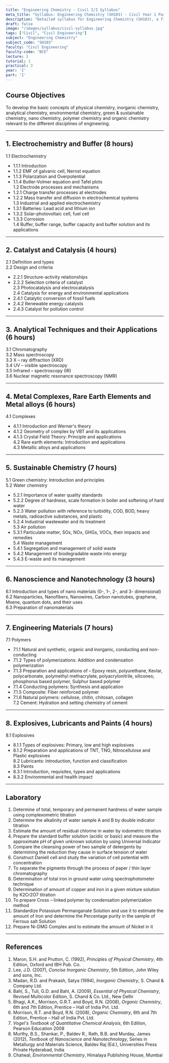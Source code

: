 ```yaml
---
title: "Engineering Chemistry - Civil I/I Syllabus"
meta_title: "Syllabus: Engineering Chemistry (SH103) - Civil Year 1 Part 1 | IOE Notes"
description: "Detailed syllabus for Engineering Chemistry (SH103), a first year, first part subject in the IOE Civil Engineering program."
draft: false
image: "/images/syllabus/civil-syllabus.jpg"
tags: ["Civil", "Civil Engineering"]
subject: "Engineering Chemistry"
subject_code: "SH103"
faculty: "Civil Engineering"
faculty-code: "BCE"
lecture: 3
tutorial: 1
practical: 3
year: 'I'
part: 'I'
---
```


## Course Objectives

To develop the basic concepts of physical chemistry, inorganic chemistry, analytical chemistry, environmental chemistry, green & sustainable chemistry, nano chemistry, polymer chemistry and organic chemistry relevant to the different disciplines of engineering.

---

## 1. Electrochemistry and Buffer (8 hours)

1.1 Electrochemistry  
  - 1.1.1 Introduction  
  - 1.1.2 EMF of galvanic cell, Nernst equation  
  - 1.1.3 Polarization and Overpotential  
  - 1.1.4 Butler-Volmer equation and Tafel plots  
1.2 Electrode processes and mechanisms  
  - 1.2.1 Charge transfer processes at electrodes  
  - 1.2.2 Mass transfer and diffusion in electrochemical systems  
1.3 Industrial and applied electrochemistry  
  - 1.3.1 Batteries: Lead acid and lithium ion  
  - 1.3.2 Solar-photovoltaic cell, fuel cell  
  - 1.3.3 Corrosion  
1.4 Buffer, buffer range, buffer capacity and buffer solution and its applications  

---

## 2. Catalyst and Catalysis (4 hours)

2.1 Definition and types  
2.2 Design and criteria  
  - 2.2.1 Structure-activity relationships  
  - 2.2.2 Selection criteria of catalyst  
2.3 Photocatalysis and electrocatalysis  
2.4 Catalysis for energy and environmental applications  
  - 2.4.1 Catalytic conversion of fossil fuels  
  - 2.4.2 Renewable energy catalysts  
  - 2.4.3 Catalyst for pollution control  

---

## 3. Analytical Techniques and their Applications (6 hours)

3.1 Chromatography  
3.2 Mass spectroscopy  
3.3 X – ray diffraction (XRD)  
3.4 UV – visible spectroscopy  
3.5 Infrared – spectroscopy (IR)  
3.6 Nuclear magnetic resonance spectroscopy (NMR)  

---

## 4. Metal Complexes, Rare Earth Elements and Metal alloys (6 hours)

4.1 Complexes  
  - 4.1.1 Introduction and Werner's theory  
  - 4.1.2 Geometry of complex by VBT and its applications  
  - 4.1.3 Crystal Field Theory: Principle and applications  
4.2 Rare earth elements: Introduction and applications  
4.3 Metallic alloys and applications  

---

## 5. Sustainable Chemistry (7 hours)

5.1 Green chemistry: Introduction and principles  
5.2 Water chemistry  
  - 5.2.1 Importance of water quality standards  
  - 5.2.2 Degree of hardness, scale formation in boiler and softening of hard water  
  - 5.2.3 Water pollution with reference to turbidity, COD, BOD, heavy metals, radioactive substances, and plastic  
  - 5.2.4 Industrial wastewater and its treatment  
5.3 Air pollution  
  - 5.3.1 Particulate matter, SOx, NOx, GHGs, VOCs, their impacts and remedies  
5.4 Waste management  
  - 5.4.1 Segregation and management of solid waste  
  - 5.4.2 Management of biodegradable waste into energy  
  - 5.4.3 E-waste and its management  

---

## 6. Nanoscience and Nanotechnology (3 hours)

6.1 Introduction and types of nano materials (0-, 1-, 2-, and 3- dimensional)  
6.2 Nanoparticles, Nanofibers, Nanowires, Carbon nanotubes, graphene, Mxene, quantum dots, and their uses  
6.3 Preparation of nanomaterials  

---

## 7. Engineering Materials (7 hours)

7.1 Polymers  
  - 7.1.1 Natural and synthetic, organic and inorganic, conducting and non-conducting  
  - 7.1.2 Types of polymerizations: Addition and condensation polymerization  
  - 7.1.3 Preparation and applications of – Epoxy resin, polyurethane, Kevlar, polycarbonate, polymethyl methacrylate, polyacrylonitrile, silicones; phosphorus based polymer, Sulphur based polymer  
  - 7.1.4 Conducting polymers: Synthesis and application  
  - 7.1.5 Composite: Fiber reinforced polymer  
  - 7.1.6 Natural polymers: cellulose, chitin, chitosan, collagen  
7.2 Cement: Hydration and setting chemistry of cement  

---

## 8. Explosives, Lubricants and Paints (4 hours)

8.1 Explosives  
  - 8.1.1 Types of explosives: Primary, low and high explosives  
  - 8.1.2 Preparation and applications of TNT, TNG, Nitrocellulose and Plastic explosives  
8.2 Lubricants: Introduction, function and classification  
8.3 Paints  
  - 8.3.1 Introduction, requisites, types and applications  
  - 8.3.2 Environmental and health impact  

---

## Laboratory

1. Determine of total, temporary and permanent hardness of water sample using complexometric titration  
2. Determine the alkalinity of water sample A and B by double indicator titration  
3. Estimate the amount of residual chlorine in water by iodometric titration  
4. Prepare the standard buffer solution (acidic or basic) and measure the approximate pH of given unknown solution by using Universal Indicator  
5. Compare the cleansing power of two sample of detergents by determining the reduction they cause in surface tension of water  
6. Construct Daniell cell and study the variation of cell potential with concentration  
7. To separate the pigments through the process of paper / thin layer chromatography  
8. Determination of total iron in ground water using spectrophotometer technique  
9. Determination of amount of copper and iron in a given mixture solution by K2Cr2O7 titration  
10. To prepare Cross – linked polymer by condensation polymerization method  
11. Standardize Potassium Permanganate Solution and use it to estimate the amount of Iron and determine the Percentage purity in the sample of Ferrous salt Solution  
12. Prepare Ni-DMG Complex and to estimate the amount of Nickel in it  

---

## References

1. Maron, S.H. and Prutton, C. (1992), *Principles of Physical Chemistry*, 4th Edition, Oxford and IBH Pub. Co.  
2. Lee, J.D. (2007), *Concise Inorganic Chemistry*, 5th Edition, John Wiley and sons, Inc.  
3. Madan, R.D. and Prakash, Satya (1994), *Inorganic Chemistry*, S. Chand & Company Ltd.  
4. Bahl, S., Tuli, G.D. and Bahl, A. (2009), *Essential of Physical Chemistry*, Revised Multicolor Edition, S. Chand & Co. Ltd., New Delhi  
5. Bhagi, A.K., Morrison, G.R.T. and Boyd, R.N. (2008), *Organic Chemistry*, 6th and 7th Edition, Prentice – Hall of India Pvt. Ltd.  
6. Morrison, R.T. and Boyd, R.N. (2008), *Organic Chemistry*, 6th and 7th Edition, Prentice – Hall of India Pvt. Ltd.  
7. *Vogel's Textbook of Quantitative Chemical Analysis*, 6th Edition, Pearson Education 2008  
8. Murthy, B.S., Shankar, P., Baldev R., Rath, B.B. and Murday, James (2012), *Textbook of Nanoscience and Nanotechnology*, Series in Metallurgy and Materials Science, Baldev Raj (Ed.), Universities Press Private Hyderabad, India  
9. Chatwal, *Environmental Chemistry*, Himalaya Publishing House, Mumbai
